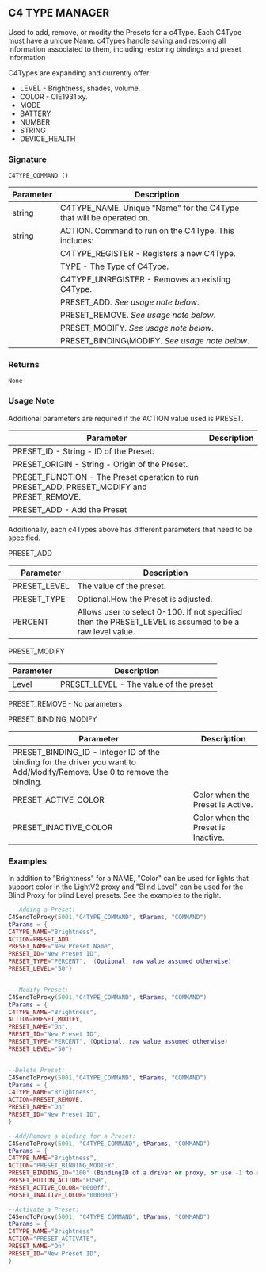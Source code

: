## C4 TYPE MANAGER

Used to add, remove, or modity the Presets for a c4Type. Each C4Type must have a unique Name. c4Types handle saving and restorng all information
associated to them, including restoring bindings and preset information

C4Types are expanding and currently offer:

- LEVEL - Brightness, shades, volume.
- COLOR - CIE1931 xy.
- MODE
- BATTERY 
- NUMBER
- STRING
- DEVICE\_HEALTH

### Signature

`C4TYPE_COMMAND ()`


| Parameter | Description |
| --- | --- |
| string | C4TYPE\_NAME. Unique "Name" for the C4Type that will be operated on. |
|string | ACTION. Command to run on the C4Type. This includes: |
| | C4TYPE\_REGISTER - Registers a new C4Type.|
| | TYPE - The Type of C4Type.|
| | C4TYPE\_UNREGISTER - Removes an existing C4Type.|
| | PRESET\_ADD. _See usage note below_.|
| | PRESET\_REMOVE. _See usage note below_. |
| | PRESET\_MODIFY. _See usage note below_. |
| | PRESET\_BINDING\MODIFY. _See usage note below_. |


### Returns

`None`


### Usage Note

Additional parameters are required if the ACTION value used is PRESET.

| Parameter | Description |
| --- | --- |
|PRESET\_ID - String - ID of the Preset.|
|PRESET\_ORIGIN - String - Origin of the Preset.|
|PRESET\_FUNCTION - The Preset operation to run PRESET\_ADD, PRESET\_MODIFY and PRESET\_REMOVE.|
|PRESET\_ADD - Add the Preset|

Additionally, each c4Types above has different parameters that need to be specified. 

PRESET\_ADD

| Parameter | Description |
| --- | --- |
|PRESET\_LEVEL| The value of the preset.|
|PRESET\_TYPE|Optional.How the Preset is adjusted.|
| PERCENT| Allows user to select 0-100.  If not specified then the PRESET\_LEVEL is assumed to be a raw level value.|

PRESET\_MODIFY

| Parameter | Description |
| --- | --- |
|Level| PRESET\_LEVEL - The value of the preset|

PRESET\_REMOVE - No parameters

PRESET\_BINDING\_MODIFY

| Parameter | Description |
| --- | --- |
| PRESET\_BINDING\_ID - Integer ID of the binding for the driver you want to Add/Modify/Remove. Use 0 to remove the binding.|
|PRESET\_ACTIVE\_COLOR | Color when the Preset is Active.|
|PRESET\_INACTIVE\_COLOR | Color when the Preset is Inactive.|


### Examples

In addition to "Brightness" for a NAME, "Color" can be used for lights that support color in the LightV2 proxy and "Blind Level" can be used for the Blind Proxy for blind Level presets. See the examples to the right.

```lua
-- Adding a Preset:
C4SendToProxy(5001,"C4TYPE_COMMAND", tParams, "COMMAND")
tParams = {
C4TYPE_NAME="Brightness",
ACTION=PRESET_ADD,
PRESET_NAME="New Preset Name",
PRESET_ID="New Preset ID",
PRESET_TYPE="PERCENT",  (Optional, raw value assumed otherwise)
PRESET_LEVEL="50"}


-- Modify Preset:
C4SendToProxy(5001,"C4TYPE_COMMAND", tParams, "COMMAND")
tParams = {
C4TYPE_NAME="Brightness",
ACTION=PRESET_MODIFY,
PRESET_NAME="On",
PRESET_ID="New Preset ID",
PRESET_TYPE="PERCENT", (Optional, raw value assumed otherwise)
PRESET_LEVEL="50"}


--Delete Preset:
C4SendToProxy(5001,"C4TYPE_COMMAND", tParams, "COMMAND")
tParams = {
C4TYPE_NAME="Brightness",
ACTION=PRESET_REMOVE,
PRESET_NAME="On"
PRESET_ID="New Preset ID",
}

--Add/Remove a binding for a Preset:
C4SendToProxy(5001, "C4TYPE_COMMAND", tParams, "COMMAND")
tParams = {
C4TYPE_NAME="Brightness", 
ACTION="PRESET_BINDING_MODIFY",
PRESET_BINDING_ID="100" (BindingID of a driver or proxy, or use -1 to remove the binding for this preset)
PRESET_BUTTON_ACTION="PUSH",
PRESET_ACTIVE_COLOR="0000ff",
PRESET_INACTIVE_COLOR="000000"}

--Activate a Preset:
C4SendToProxy(5001, "C4TYPE_COMMAND", tParams, "COMMAND")
tParams = {
C4TYPE_NAME="Brightness"
ACTION="PRESET_ACTIVATE",
PRESET_NAME="On"
PRESET_ID="New Preset ID",
}
```



